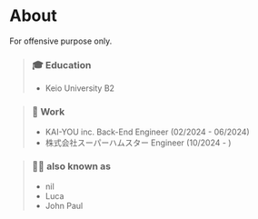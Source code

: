# About
For offensive purpose only.

> ### 🎓 Education
> - Keio University B2

> ### 💼 Work
> - KAI-YOU inc. Back-End Engineer (02/2024 - 06/2024)
> - 株式会社スーパーハムスター Engineer (10/2024 - )

> ### 💁‍♀️ also known as
> - nil
> - Luca
> - John Paul
